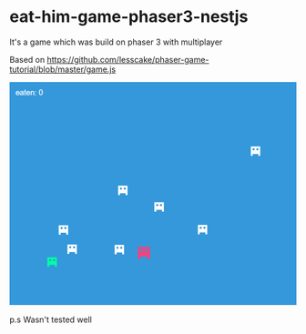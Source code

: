 # eat-him-game-phaser3-nestjs
It's a game which was build on phaser 3 with multiplayer

Based on https://github.com/lesscake/phaser-game-tutorial/blob/master/game.js

![demo](./demo.png "Demo")

p.s Wasn't tested well 
